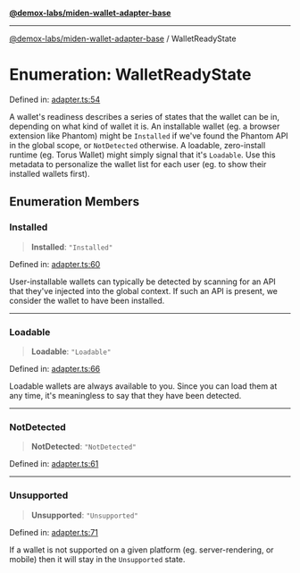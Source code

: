 [**@demox-labs/miden-wallet-adapter-base**](../README.md)

***

[@demox-labs/miden-wallet-adapter-base](../globals.md) / WalletReadyState

# Enumeration: WalletReadyState

Defined in: [adapter.ts:54](https://github.com/demox-labs/miden-wallet-adapter/blob/1ef8b04773cb8b7272bbf6a4eb810ab074d47de8/packages/core/base/adapter.ts#L54)

A wallet's readiness describes a series of states that the wallet can be in,
depending on what kind of wallet it is. An installable wallet (eg. a browser
extension like Phantom) might be `Installed` if we've found the Phantom API
in the global scope, or `NotDetected` otherwise. A loadable, zero-install
runtime (eg. Torus Wallet) might simply signal that it's `Loadable`. Use this
metadata to personalize the wallet list for each user (eg. to show their
installed wallets first).

## Enumeration Members

### Installed

> **Installed**: `"Installed"`

Defined in: [adapter.ts:60](https://github.com/demox-labs/miden-wallet-adapter/blob/1ef8b04773cb8b7272bbf6a4eb810ab074d47de8/packages/core/base/adapter.ts#L60)

User-installable wallets can typically be detected by scanning for an API
that they've injected into the global context. If such an API is present,
we consider the wallet to have been installed.

***

### Loadable

> **Loadable**: `"Loadable"`

Defined in: [adapter.ts:66](https://github.com/demox-labs/miden-wallet-adapter/blob/1ef8b04773cb8b7272bbf6a4eb810ab074d47de8/packages/core/base/adapter.ts#L66)

Loadable wallets are always available to you. Since you can load them at
any time, it's meaningless to say that they have been detected.

***

### NotDetected

> **NotDetected**: `"NotDetected"`

Defined in: [adapter.ts:61](https://github.com/demox-labs/miden-wallet-adapter/blob/1ef8b04773cb8b7272bbf6a4eb810ab074d47de8/packages/core/base/adapter.ts#L61)

***

### Unsupported

> **Unsupported**: `"Unsupported"`

Defined in: [adapter.ts:71](https://github.com/demox-labs/miden-wallet-adapter/blob/1ef8b04773cb8b7272bbf6a4eb810ab074d47de8/packages/core/base/adapter.ts#L71)

If a wallet is not supported on a given platform (eg. server-rendering, or
mobile) then it will stay in the `Unsupported` state.
